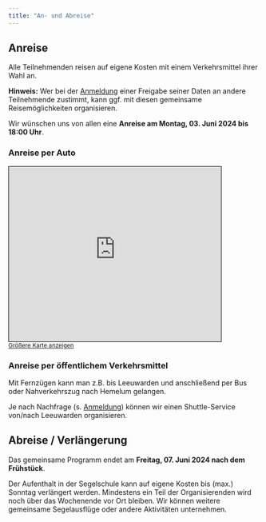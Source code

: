 ```yaml
---
title: "An- und Abreise"
---
```


## Anreise

Alle Teilnehmenden reisen auf eigene Kosten mit einem Verkehrsmittel ihrer Wahl an.

**Hinweis:** Wer bei der [Anmeldung](../anmeldung/) einer Freigabe seiner Daten an andere Teilnehmende zustimmt, kann ggf. mit diesen gemeinsame Reisemöglichkeiten organisieren.

Wir wünschen uns von allen eine **Anreise am Montag, 03. Juni 2024 bis 18:00 Uhr**.

### Anreise per Auto

<iframe width="425" height="350" frameborder="0" scrolling="no" marginheight="0" marginwidth="0" src="https://www.openstreetmap.org/export/embed.html?bbox=5.4513511061668405%2C52.881908880565014%2C5.45660823583603%2C52.88385763755438&amp;layer=mapnik&amp;marker=52.88288327000789%2C5.453979671001434" style="border: 1px solid black"></iframe><br/><small><a href="https://www.openstreetmap.org/?mlat=52.88288&amp;mlon=5.45398#map=19/52.88288/5.45398">Größere Karte anzeigen</a></small>


### Anreise per öffentlichem Verkehrsmittel

Mit Fernzügen kann man z.B. bis Leeuwarden und anschließend per Bus oder Nahverkehrszug nach Hemelum gelangen.

Je nach Nachfrage (s. [Anmeldung](../anmeldung/)) können wir einen Shuttle-Service von/nach Leeuwarden organisieren.

## Abreise / Verlängerung

Das gemeinsame Programm endet am **Freitag, 07. Juni 2024 nach dem Frühstück**.

Der Aufenthalt in der Segelschule kann auf eigene Kosten bis (max.) Sonntag verlängert werden.
Mindestens ein Teil der Organisierenden wird noch über das Wochenende vor Ort bleiben.
Wir können weitere gemeinsame Segelausflüge oder andere Aktivitäten unternehmen.
